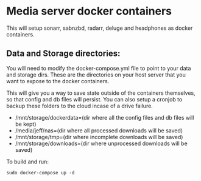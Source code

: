 # Media server docker containers
This will setup sonarr, sabnzbd, radarr, deluge and headphones as docker containers.

## Data and Storage directories:
You will need to modify the docker-compose.yml file to point to your data and storage dirs.
These are the directories on your host server that you want to expose to the docker containers.

This will give you a way to save state outside of the containers themselves, so that config and db files will persist. You can also setup a cronjob to backup these folders to the cloud incase of a drive failure.

* /mnt/storage/dockerdata=(dir where all the config files and db files will be kept)
* /media/jeff/nas=(dir where all processed downloads will be saved)
* /mnt/storage/tmp=(dir where incomplete downloads will be saved)
* /mnt/storage/downloads=(dir where unprocessed downloads will be saved)

To build and run:

`sudo docker-compose up -d`

